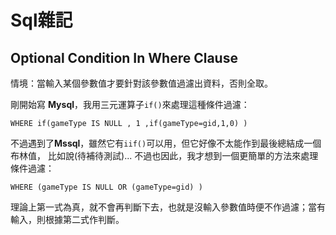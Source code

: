 # Sql雜記

## Optional Condition In Where Clause 

情境：當輸入某個參數值才要針對該參數值過濾出資料，否則全取。

剛開始寫 **Mysql**，我用三元運算子`if()`來處理這種條件過濾：

    WHERE if(gameType IS NULL , 1 ,if(gameType=gid,1,0) )

不過遇到了**Mssql**，雖然它有`iif()`可以用，但它好像不太能作到最後總結成一個布林值，
比如說(待補待測試)...
不過也因此，我才想到一個更簡單的方法來處理條件過濾：

    WHERE (gameType IS NULL OR (gameType=gid) )

理論上第一式為真，就不會再判斷下去，也就是沒輸入參數值時便不作過濾；當有輸入，則根據第二式作判斷。
